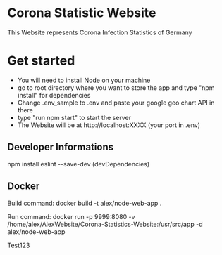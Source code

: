 # Corona Statistic Website
This Website represents Corona Infection Statistics of Germany

# Get started
* You will need to install Node on your machine
* go to root directory where you want to store the app and type "npm install" for dependencies
* Change .env_sample to .env and paste your google geo chart API in there
* type "run npm start" to start the server
* The Website will be at http://localhost:XXXX (your port in .env)


## Developer Informations
npm install eslint --save-dev (devDependencies)


## Docker
Build command:
docker build -t alex/node-web-app .  

Run command:
docker run -p 9999:8080 -v /home/alex/AlexWebsite/Corona-Statistics-Website:/usr/src/app -d alex/node-web-app

Test123